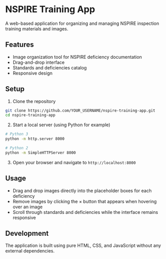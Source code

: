 # NSPIRE Training App

A web-based application for organizing and managing NSPIRE inspection training materials and images.

## Features

- Image organization tool for NSPIRE deficiency documentation
- Drag-and-drop interface
- Standards and deficiencies catalog
- Responsive design

## Setup

1. Clone the repository
```bash
git clone https://github.com/YOUR_USERNAME/nspire-training-app.git
cd nspire-training-app
```

2. Start a local server (using Python for example)
```bash
# Python 3
python -m http.server 8000

# Python 2
python -m SimpleHTTPServer 8000
```

3. Open your browser and navigate to `http://localhost:8000`

## Usage

- Drag and drop images directly into the placeholder boxes for each deficiency
- Remove images by clicking the × button that appears when hovering over an image
- Scroll through standards and deficiencies while the interface remains responsive

## Development

The application is built using pure HTML, CSS, and JavaScript without any external dependencies.
